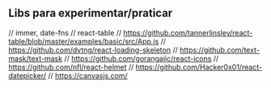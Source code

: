 
## Libs para experimentar/praticar

// immer, date-fns
// react-table
// https://github.com/tannerlinsley/react-table/blob/master/examples/basic/src/App.js
// https://github.com/dvtng/react-loading-skeleton
// https://github.com/text-mask/text-mask
// https://github.com/gorangajic/react-icons
// https://github.com/nfl/react-helmet
// https://github.com/Hacker0x01/react-datepicker/
// https://canvasjs.com/
